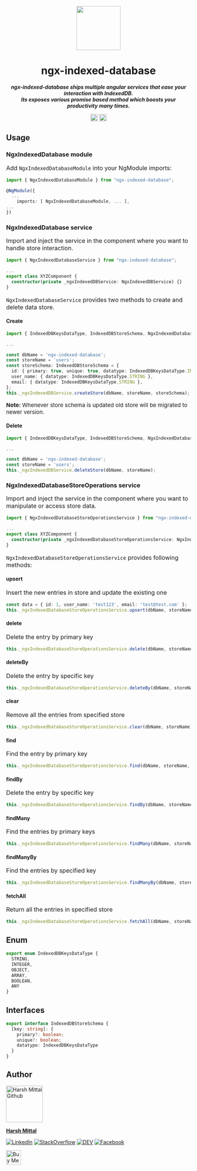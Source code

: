 <div align="center">
    <img src="https://w3c.github.io/IndexedDB/logo-db.svg" width="120"/>
</div>
<h1 align="center">ngx-indexed-database</h1>

<p align="center">
<b><i>
ngx-indexed-database ships multiple angular services that ease your interaction with IndexedDB.
<br>
Its exposes various promise based method which boosts your productivity many times.
</i></b>
</p>
<p align="center">
		<a href="https://www.npmjs.com/package/ngx-indexed-database"><img alt="NPM Version" src="https://img.shields.io/npm/v/ngx-indexed-database.svg" height="20"/></a>
    <a href="https://www.npmjs.com/package/ngx-indexed-database"><img alt="Total downloads" src="https://img.shields.io/npm/dt/ngx-indexed-database.svg" height="20"/></a>
</p>

## Usage

### NgxIndexedDatabase module
<p style="font-size: 16px">Add <code>NgxIndexedDatabaseModule</code> into your NgModule imports:</p>

```ts
import { NgxIndexedDatabaseModule } from "ngx-indexed-database";

@NgModule({
  ...
    imports: [ NgxIndexedDatabaseModule, ... ],
...
})
```

### NgxIndexedDatabase service
<p style="font-size: 16px">Import and inject the service in the component where you want to handle store interaction.</p>

```ts
import { NgxIndexedDatabaseService } from "ngx-indexed-database";

...
export class XYZComponent {
  constructor(private _ngxIndexedDBService: NgxIndexedDBService) {}
}
```

<p style="font-size: 16px"><code>NgxIndexedDatabaseService</code> provides two methods to create and delete data store.</p>

#### Create
```ts
import { IndexedDBKeysDataType, IndexedDBStoreSchema, NgxIndexedDatabaseService } from "ngx-indexed-database";

...

const dbName = 'ngx-indexed-database';
const storeName = 'users';
const storeSchema: IndexedDBStoreSchema = {
  id: { primary: true, unique: true, datatype: IndexedDBKeysDataType.INTEGER },
  user_name: { datatype: IndexedDBKeysDataType.STRING },
  email: { datatype: IndexedDBKeysDataType.STRING },
};
this._ngxIndexedDBService.createStore(dbName, storeName, storeSchema);
```

<p style="font-size: 15px"><strong>Note: </strong>Whenever store schema is updated old store will be migrated to newer version.</p>

#### Delete
```ts
import { IndexedDBKeysDataType, IndexedDBStoreSchema, NgxIndexedDatabaseService } from "ngx-indexed-database";

...

const dbName = 'ngx-indexed-database';
const storeName = 'users';
this._ngxIndexedDBService.deleteStore(dbName, storeName);
```

### NgxIndexedDatabaseStoreOperations service
<p style="font-size: 16px">Import and inject the service in the component where you want to manipulate or access store data.</p>

```ts
import { NgxIndexedDatabaseStoreOperationsService } from "ngx-indexed-database";

...
export class XYZComponent {
  constructor(private _ngxIndexedDatabaseStoreOperationsService: NgxIndexedDatabaseStoreOperationsService) {}
}
```
<p style="font-size: 16px"><code>NgxIndexedDatabaseStoreOperationsService</code> provides following methods:</p>

#### upsert
<p style="font-size: 16px">Insert the new entries in store and update the existing one</p>

```ts
const data = { id: 1, user_name: 'test123', email: 'test@test.com' }; 
this._ngxIndexedDatabaseStoreOperationsService.upsert(dbName, storeName, data);
```
#### delete
<p style="font-size: 16px">Delete the entry by primary key</p>

```ts
this._ngxIndexedDatabaseStoreOperationsService.delete(dbName, storeName, 1);
```
#### deleteBy
<p style="font-size: 16px">Delete the entry by specific key</p>

```ts
this._ngxIndexedDatabaseStoreOperationsService.deleteBy(dbName, storeName, "user_name", "test123");
```

#### clear
<p style="font-size: 16px">Remove all the entries from specified store</p>

```ts
this._ngxIndexedDatabaseStoreOperationsService.clear(dbName, storeName);
```
#### find
<p style="font-size: 16px">Find the entry by primary key</p>

```ts
this._ngxIndexedDatabaseStoreOperationsService.find(dbName, storeName, 1);
```
#### findBy
<p style="font-size: 16px">Delete the entry by specific key</p>

```ts
this._ngxIndexedDatabaseStoreOperationsService.findBy(dbName, storeName, "user_name", "test123");
```
#### findMany
<p style="font-size: 16px">Find the entries by primary keys</p>

```ts
this._ngxIndexedDatabaseStoreOperationsService.findMany(dbName, storeName, [1, 2, 3]);
```

#### findManyBy
<p style="font-size: 16px">Find the entries by specified key</p>

```ts
this._ngxIndexedDatabaseStoreOperationsService.findManyBy(dbName, storeName, 'user_name', ['test123', 'test456']);
```
#### fetchAll
<p style="font-size: 16px">Return all the entries in specified store</p>

```ts
this._ngxIndexedDatabaseStoreOperationsService.fetchAll(dbName, storeName);
```

## Enum

```ts
export enum IndexedDBKeysDataType {
  STRING,
  INTEGER,
  OBJECT,
  ARRAY,
  BOOLEAN,
  ANY
}
```

## Interfaces

```ts
export interface IndexedDBStoreSchema {
  [key: string]: {
    primary?: boolean;
    unique?: boolean;
    datatype: IndexedDBKeysDataType
  }
}
```

## Author

<img src="https://avatars.githubusercontent.com/u/53868138?s=400&u=af1bb288033e40fde4f68cfc6ed4b10f7a696316&v=4" alt="Harsh Mittal Github" width="100"/>

**[Harsh Mittal](https://github.com/harsh863/)**

[![LinkedIn](https://img.shields.io/badge/LinkedIn-%230077B5.svg?logo=linkedin&logoColor=white)](https://www.linkedin.com/in/harsh863/)
[![StackOverflow](https://img.shields.io/badge/Stack_Overflow-FE7A16?logo=stack-overflow&logoColor=white)](https://stackoverflow.com/users/12774193/harsh-mittal)
[![DEV](https://img.shields.io/badge/DEV-%23000000.svg?logo=dev.to&logoColor=white)](https://dev.to/harsh863)
[![Facebook](https://img.shields.io/badge/Facebook-%231877F2.svg?logo=facebook&logoColor=white)](https://www.facebook.com/harsh863)

<a href="https://www.buymeacoffee.com/harsh863" target="_blank"><img src="https://cdn.buymeacoffee.com/buttons/v2/default-yellow.png" alt="Buy Me A Coffee" height="40"></a>
